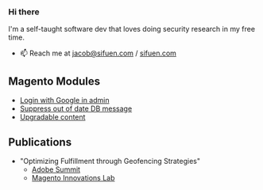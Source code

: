 ### Hi there

I'm a self-taught software dev that loves doing security research in my free time.

- 📫 Reach me at jacob@sifuen.com / [sifuen.com](https://sifuen.com/)

## Magento Modules
- [Login with Google in admin](https://github.com/jsifuentes/module-backend-google-sso)
- [Suppress out of date DB message](https://github.com/jsifuentes/module-suppress-out-of-date-db)
- [Upgradable content](https://github.com/jsifuentes/module-upgradable-content)

## Publications
- "Optimizing Fulfillment through Geofencing Strategies"
  - [Adobe Summit](https://www.adobe.com/summit/2020/innovations-lab-geofencing-for-optimized-fulfillment.html)
  - [Magento Innovations Lab](https://magento.com/innovations-lab/geofencing-fulfillment-strategies)
